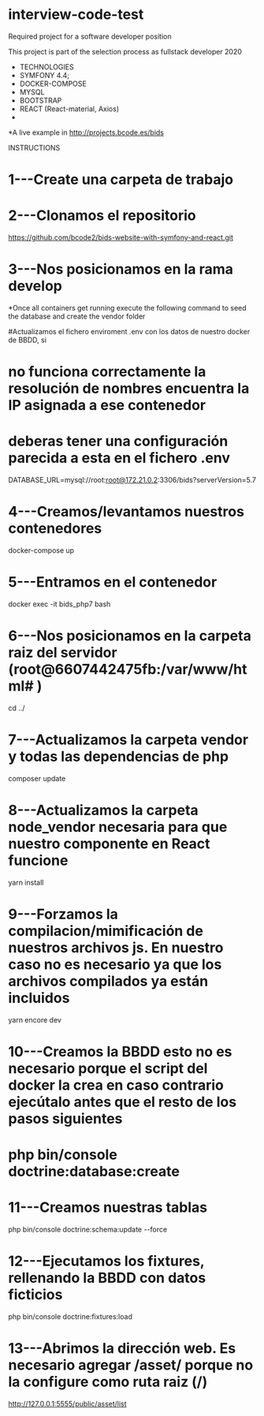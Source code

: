 # interview-code-test
Required project  for a software developer position

This project is part of the selection process as fullstack developer 2020 
* TECHNOLOGIES
 * SYMFONY 4.4;
 * DOCKER-COMPOSE
 * MYSQL 
 * BOOTSTRAP
 * REACT (React-material, Axios)
 *
 *A live example in http://projects.bcode.es/bids

INSTRUCTIONS
# 1---Create una carpeta de trabajo

# 2---Clonamos el repositorio 
 https://github.com/bcode2/bids-website-with-symfony-and-react.git
 
# 3---Nos posicionamos en la rama  develop 
*Once all containers get running execute the following command to seed the database and create the vendor folder

#Actualizamos el  fichero enviroment .env con los datos de nuestro docker de BBDD, si 
# no funciona correctamente la resolución de nombres encuentra la IP asignada  a ese contenedor
# deberas  tener  una configuración parecida a esta en el fichero .env
DATABASE_URL=mysql://root:root@172.21.0.2:3306/bids?serverVersion=5.7

# 4---Creamos/levantamos nuestros contenedores
docker-compose up

# 5---Entramos en el contenedor 
docker exec -it  bids_php7  bash

# 6---Nos posicionamos en la carpeta raiz del servidor (root@6607442475fb:/var/www/html# ) 
cd ../

# 7---Actualizamos  la carpeta vendor  y todas  las dependencias de php
composer update

# 8---Actualizamos  la carpeta node_vendor necesaria para que nuestro componente en React funcione
yarn install

# 9---Forzamos la compilacion/mimificación de nuestros archivos js. En nuestro caso no es necesario ya que los archivos compilados ya están incluidos
yarn encore dev

# 10---Creamos la  BBDD esto no es necesario porque  el script del docker la crea en caso  contrario  ejecútalo  antes que el resto de los pasos siguientes
# php bin/console doctrine:database:create

# 11---Creamos nuestras  tablas
php bin/console doctrine:schema:update --force

# 12---Ejecutamos  los fixtures, rellenando  la  BBDD con datos ficticios
php bin/console doctrine:fixtures:load

# 13---Abrimos la dirección web. Es necesario agregar /asset/ porque no la configure como ruta raiz (/)
http://127.0.0.1:5555/public/asset/list
